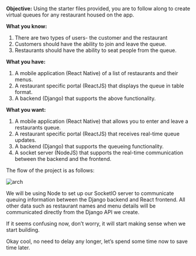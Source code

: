**Objective:** Using the starter files provided, you are to follow along to create virtual queues for any restaurant housed on the app. 

**What you know:**
 1. There are two types of users- the customer and the restaurant
 2. Customers should have the ability to join and leave the queue.
 3. Restaurants should have the ability to seat people from the queue.

**What you have:** 
 1. A mobile application (React Native) of a list of restaurants and their menus. 
 2. A restaurant specific portal (ReactJS) that displays the queue in table format.
 3. A backend (Django) that supports the above functionality.

**What you want:**
 1. A mobile application (React Native) that allows you to enter and leave a restaurants queue.
 2. A restaurant specific portal (ReactJS) that receives real-time queue updates.
 3. A backend (Django) that supports the queueing functionality.
 4. A socket server (NodeJS) that supports the real-time communication between the backend and the frontend.

The flow of the project is as follows: 

![arch](https://i.imgur.com/7yjods6.png)

We will be using Node to set up our SocketIO server to communicate queuing information between the Django backend and React frontend. All other data such as restaurant names and menu details will be communicated directly from the Django API we create.  
 
If it seems confusing now, don’t worry, it will start making sense when we start building. 

Okay cool, no need to delay any longer, let’s spend some time now to save time later.
